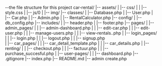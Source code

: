 --the file structure for this project 
car-rental/
|-- assets/
|   |-- css/
|   |   |-- style.css
|   |-- js/0 
|   |-- img/
|-- classes/
|   |-- Database.php
|   |-- User.php
|   |-- Car.php
|   |-- Admin.php
|   |-- RentalCalculator.php
|-- config/
|   |-- db_config.php
|-- includes/
|   |-- header.php
|   |-- footer.php
|-- pages/
|   |-- admin_pages/
|   |   |-- admin-dashboard.php
|   |   |-- edit-car.php
|   |   |-- edit-user.php
|   |   |-- manage-users.php
|   |   |-- view-rentals..php
|   |-- login_pages/
|   |   |-- login.php
|   |   |-- logout.php
|   |   |-- signup.php  
|   |-- car_pages/
|   |   |-- car_detail_template.php
|   |   |-- car_details.php
|   |-- renting/
|   |   |-- checkout.php
|   |   |-- factuur.php
|   |   |-- purchase_succesful.php
|   |-- user-pages/
|   |   |-- dashboard.php
|-- .gitignore
|-- index.php
|-- README.md
|-- admin create.php 
